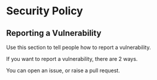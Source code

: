 # Security Policy

## Reporting a Vulnerability

Use this section to tell people how to report a vulnerability.

If you want to report a vulnerability, there are 2 ways.

You can open an issue,
or raise a pull request.
